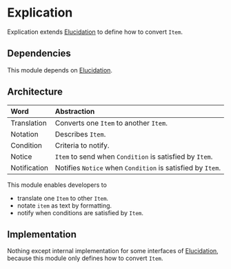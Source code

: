 # Explication

Explication extends [Elucidation](./Elucidation.md) to define how to convert `Item`.

## Dependencies

This module depends on [Elucidation](./Elucidation.md).

## Architecture

| Word | Abstraction |
|:-----------|:------------|
| Translation | Converts one `Item` to another `Item`. |
| Notation | Describes `Item`. |
| Condition | Criteria to notify. |
| Notice | `Item` to send when `Condition` is satisfied by `Item`. |
| Notification | Notifies `Notice` when `Condition` is satisfied by `Item`. |

This module enables developers to

- translate one `Item` to other `Item`.
- notate `item` as text by formatting.
- notify when conditions are satisfied by `Item`.

## Implementation

Nothing except internal implementation for some interfaces of [Elucidation](./Elucidation.md), because this module only defines how to convert `Item`.
